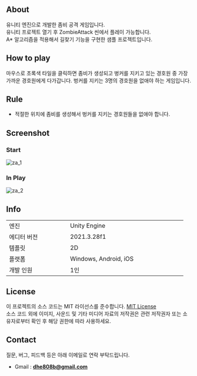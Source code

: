 <!-- https://github.com/Amerikanu -->

## About

유니티 엔진으로 개발한 좀비 공격 게임입니다.
<br>
유니티 프로젝트 열기 후 ZombieAttack 씬에서 플레이 가능합니다.
<br>
A* 알고리즘을 적용해서 길찾기 기능을 구현한 샘플 프로젝트입니다.

## How to play

마우스로 초록색 타일을 클릭하면 좀비가 생성되고 벙커를 지키고 있는 경호원 중 가장 가까운 경호원에게 다가갑니다. 벙커를 지키는 3명의 경호원을 없애야 하는 게임입니다.

## Rule

- 적절한 위치에 좀비를 생성해서 벙커를 지키는 경호원들을 없애야 합니다.

## Screenshot

### Start

![za_1](https://github.com/TereaGreen/ZombieAttack/assets/80702114/e1abc23b-153d-4a17-b45a-fcdc88789388)

### In Play

![za_2](https://github.com/TereaGreen/ZombieAttack/assets/80702114/d895d5ae-ff6a-455c-af23-2405eb882531)

## Info

<table>
    <tr>
        <td width="150">엔진</td>
        <td width="300">Unity Engine</td>
    </tr>
    <tr>
        <td>에디터 버전</td>
        <td>2021.3.28f1</td>
    </tr>
    <tr>
        <td>템플릿</td>
        <td>2D</td>
    </tr>
    <tr>
        <td>플랫폼</td>
        <td>Windows, Android, iOS</td>
    </tr>
    <tr>
        <td>개발 인원</td>
        <td>1인</td>
    </tr>
</table>

## License

이 프로젝트의 소스 코드는 MIT 라이선스를 준수합니다. <a href="https://en.wikipedia.org/wiki/MIT_License">MIT License</a>
<br>
소스 코드 외에 이미지, 사운드 및 기타 미디어 자료의 저작권은 관련 저작권자 또는 소유자로부터 확인 후 해당 권한에 따라 사용하세요.

## Contact

질문, 버그, 피드백 등은 아래 이메일로 연락 부탁드립니다.
<br>
- Gmail : <b>dhe808b@gmail.com</b>
